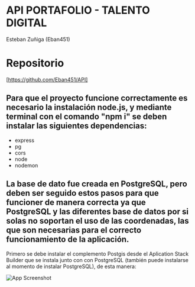 # API PORTAFOLIO - TALENTO DIGITAL

Esteban Zuñiga (Eban451)


# Repositorio
[https://github.com/Eban451/API]

## Para que el proyecto funcione correctamente es necesario la instalación node.js, y mediante terminal con el comando "npm i" se deben instalar las siguientes dependencias:
- express
- pg
- cors
- node
- nodemon

## La base de dato fue creada en PostgreSQL, pero deben ser seguido estos pasos para que funcioner de manera correcta ya que PostgreSQL y las diferentes base de datos por si solas no soportan el uso de las coordenadas, las que son necesarias para el correcto funcionamiento de la aplicación.

Primero se debe instalar el complemento Postgis desde el Aplication Stack Builder que se instala junto con con PostgreSQL (también puede instalarse al momento de instalar PostgreSQL), de esta manera:

![App Screenshot]()
